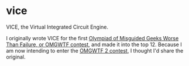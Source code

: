 vice
====

VICE, the Virtual Integrated Circuit Engine. 

I originally wrote VICE for the first [Olympiad of Misguided Geeks Worse Than Failure, or 
OMGWTF contest](http://thedailywtf.com/Articles/The-Worse-Than-Failure-Programming-Contest.aspx), and made it into the top 12. Because I am now intending to enter the [OMGWTF 2 contest](http://omg2.thedailywtf.com/), I thought I'd share the original. 
